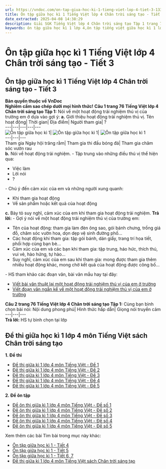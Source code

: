 ```yaml
---
url: https://vndoc.com/on-tap-giua-hoc-ki-1-tieng-viet-lop-4-tiet-3-133580
title: Ôn tập giữa học kì 1 Tiếng Việt lớp 4 Chân trời sáng tạo - Tiết 3 - VnDoc.com
date_extracted: 2025-04-08 14:38:29
description: Giải SGK Tiếng Việt lớp 4 Chân trời sáng tạo Tập 1 trang 76 được biên soạn nhằm giúp các em HS đạt kết quả tốt trong quá trình làm bài tập và học tập môn Tiếng Việt lớp 4.
keywords: ôn tập giữa học kì 1 lớp 4,ôn tập tiếng việt giữa học kì 1 lớp 4,ôn tập giữa học kì 1 lớp 4 môn tiếng việt,tiếng việt lớp 4 ôn tập giữa học kì 1,Ôn tập giữa học kì 1 Tiếng Việt lớp 4 trang 76,Ôn tập giữa học kì 1 Tiếng Việt trang 76,để học tốt tiếng việt 4,lời giải hay tiếng việt lớp 4,giải bài tập tiếng việt lớp 4,tiếng việt lớp 4
---
```


# Ôn tập giữa học kì 1 Tiếng Việt lớp 4 Chân trời sáng tạo - Tiết 3
## **Ôn tập giữa học kì 1 Tiếng Việt lớp 4 Chân trời sáng tạo - Tiết 3**
**Bản quyền thuộc về VnDoc**   
**Nghiêm cấm sao chép dưới mọi hình thức\!**
**Câu 1 trang 76 Tiếng Việt lớp 4 Chân trời sáng tạo Tập 1:** Nói về một hoạt động trải nghiệm thú vị của trường em ở dựa vào gợi ý:
**a.** Giới thiệu hoạt động trải nghiệm thú vị.
Tên hoạt động| Thời gian| Địa điểm| Người tham gia| ?  
---|---|---|---|---  
![Ôn tập giữa học kì 1](https://i.vdoc.vn/data/image/2023/06/01/on-tap-giua-hoc-ki-1-tieng-viet-lop-4-tiet-3-1.jpg)| ![Ôn tập giữa học kì 1](https://i.vdoc.vn/data/image/2023/06/01/on-tap-giua-hoc-ki-1-tieng-viet-lop-4-tiet-3-2.jpg)| ![Ôn tập giữa học kì 1](https://i.vdoc.vn/data/image/2023/06/01/on-tap-giua-hoc-ki-1-tieng-viet-lop-4-tiet-3-3.jpg)  
---|---|---  
Tham gia Ngày hội trăng rằm| Tham gia thi đấu bóng đá| Tham gia chăm sóc vườn rau  
**b.** Nói về hoạt động trải nghiệm.
\- Tập trung vào những điều thú vị thể hiện qua:
  * Việc làm
  * Lời nói
  * ?

\- Chú ý đến cảm xúc của em và những người xung quanh:
  * Khi tham gia hoạt động
  * Về sản phẩm hoặc kết quả của hoạt động

**c.** Bày tỏ suy nghĩ, cảm xúc của em khi tham gia hoạt động trải nghiệm.
**Trả lời:**
\- Gợi ý nói về một hoạt động trải nghiệm thú vị của trường em:
  * Tên của hoạt động: tham gia làm đèn ông sao, gói bánh chưng, trồng giá đỗ, chăm sóc vườn hoa, dọn dẹp vệ sinh đường phố...
  * Các hoạt động khi tham gia: tập gói bánh, dán giấy, trang trí họa tiết, phối hợp cùng bạn bè...
  * Cảm xúc của em và các bạn khi tham gia: tập trung, háo hức, thích thú, vui vẻ, hào hứng, tự hào...
  * Suy nghĩ, cảm xúc của em sau khi tham gia: mong được tham gia thêm nhiều hoạt động khác, mong chờ kết quả của hoạt động được công bố...

\- HS tham khảo các đoạn văn, bài văn mẫu hay tại đây:
  * [Viết bài văn thuật lại một hoạt động trải nghiệm thú vị của em ở trường](<https://vndoc.com/viet-bai-van-thuat-lai-mot-hoat-dong-trai-nghiem-thu-vi-cua-em-o-truong-lop-4-302679>)
  * [Viết đoạn văn ngắn kể về một hoạt động trải nghiệm thú vị của em ở trường](<https://vndoc.com/viet-doan-van-ngan-ke-ve-mot-hoat-dong-trai-nghiem-thu-vi-cua-em-o-truong-lop-4-302681>)

**Câu 2 trang 76 Tiếng Việt lớp 4 Chân trời sáng tạo Tập 1:** Cùng bạn bình chọn bài nói:
Nội dung phong phú| Hình thức hấp dẫn| Giọng nói truyền cảm  
---|---|---  
**Trả lời:**
HS tự bình chọn tại lớp
## **Đề thi giữa học kì 1 lớp 4 môn Tiếng Việt sách Chân trời sáng tạo**
**1\. Đề thi**
  * [Đề thi giữa kì 1 lớp 4 môn Tiếng Việt - Đề 1](<https://vndoc.com/de-thi-giua-ki-1-lop-4-mon-tieng-viet-chan-troi-sang-tao-de-1-305049>)
  * [Đề thi giữa kì 1 lớp 4 môn Tiếng Việt - Đề 2](<https://vndoc.com/de-thi-giua-ki-1-lop-4-mon-tieng-viet-chan-troi-sang-tao-de-2-305050>)
  * [Đề thi giữa kì 1 lớp 4 môn Tiếng Việt - Đề 3](<https://vndoc.com/de-thi-giua-ki-1-tieng-viet-lop-4-chan-troi-sang-tao-de-3-305523>)
  * [Đề thi giữa kì 1 lớp 4 môn Tiếng Việt - Đề 4](<https://vndoc.com/de-thi-giua-ki-1-tieng-viet-4-chan-troi-sang-tao-de-4-305524>)
  * [Đề thi giữa kì 1 lớp 4 môn Tiếng Việt - Đề 5](<https://vndoc.com/de-thi-giua-ki-1-tieng-viet-4-chan-troi-sang-tao-de-5-305526>)

**2\. Đề ôn tập**
  * [Đề ôn thi giữa kì 1 lớp 4 môn Tiếng Việt - Đề số 1](<https://vndoc.com/de-thi-giua-ki-1-tieng-viet-4-chan-troi-sang-tao-de-6-306453>)
  * [Đề ôn thi giữa kì 1 lớp 4 môn Tiếng Việt - Đề số 2](<https://vndoc.com/de-thi-giua-ki-1-tieng-viet-4-chan-troi-sang-tao-de-7-306454>)
  * [Đề ôn thi giữa kì 1 lớp 4 môn Tiếng Việt - Đề số 3](<https://vndoc.com/de-thi-giua-ki-1-tieng-viet-4-chan-troi-sang-tao-de-8-306455>)
  * [Đề ôn thi giữa kì 1 lớp 4 môn Tiếng Việt - Đề số 4](<https://vndoc.com/de-on-thi-giua-ki-1-tieng-viet-lop-4-chan-troi-sang-tao-de-4-329791>)
  * [Đề ôn thi giữa kì 1 lớp 4 môn Tiếng Việt - Đề số 5](<https://vndoc.com/de-on-thi-giua-ki-1-tieng-viet-lop-4-chan-troi-sang-tao-de-5-329797>)

Xem thêm các bài Tìm bài trong mục này khác:
  * [Ôn tập giữa học kì 1 - Tiết 4](</on-tap-giua-hoc-ki-1-tieng-viet-lop-4-tiet-4-133583>)
  * [Ôn tập giữa học kì 1 - Tiết 5](</on-tap-giua-hoc-ki-1-tieng-viet-lop-4-tiet-5-133722>)
  * [Ôn tập giữa học kì 1 - Tiết 6, 7](</on-tap-giua-hoc-ki-1-tieng-viet-lop-4-tiet-6-133731>)
  * [Đề thi giữa kì 1 lớp 4 môn Tiếng Việt sách Chân trời sáng tạo](<https://vndoc.com/de-thi-giua-ki-1-lop-4-mon-tieng-viet-chan-troi>)

